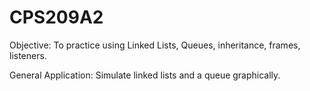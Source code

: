 # CPS209A2
Objective: To practice using Linked Lists, Queues, inheritance, frames, listeners.

General Application: Simulate linked lists and a queue graphically.

